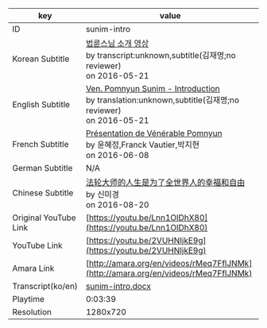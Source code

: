|  key  |  value  |
|-------|---------|
| ID            | sunim-intro |
| Korean Subtitle | [법륜스님 소개 영상](https://github.com/jungtosociety/dharma-qna/raw/master/sub/sunim-intro/ko-sunim-intro.sbv)<br>by transcript:unknown,subtitle(김재명;no reviewer)<br>on 2016-05-21<br>|
| English Subtitle | [Ven. Pomnyun Sunim - Introduction](https://github.com/jungtosociety/dharma-qna/raw/master/sub/sunim-intro/en-sunim-intro.sbv)<br>by translation:unknown,subtitle(김재명;no reviewer)<br>on 2016-05-21<br>|
| French Subtitle | [Présentation de Vénérable Pomnyun](https://github.com/jungtosociety/dharma-qna/raw/master/sub/sunim-intro/fr-sunim-intro.sbv)<br>by 윤혜정,Franck Vautier,박지현<br>on 2016-06-08<br>|
| German Subtitle | N/A |
| Chinese Subtitle | [法轮大师的人生是为了全世界人的幸福和自由](https://github.com/jungtosociety/dharma-qna/raw/master/sub/sunim-intro/cn-sunim-intro.sbv)<br>by 신미경<br>on 2016-08-20<br>|
| Original YouTube Link  | [https://youtu.be/Lnn1OlDhX80](https://youtu.be/Lnn1OlDhX80) |
| YouTube Link  | [https://youtu.be/2VUHNIjkE9g](https://youtu.be/2VUHNIjkE9g) |
| Amara Link    | [http://amara.org/en/videos/rMeq7FflJNMk](http://amara.org/en/videos/rMeq7FflJNMk) |
| Transcript(ko/en) | [sunim-intro.docx](https://github.com/jungtosociety/dharma-qna/raw/master/sub/sunim-intro/sunim-intro.docx) |
| Playtime | 0:03:39 |
| Resolution | 1280x720|

